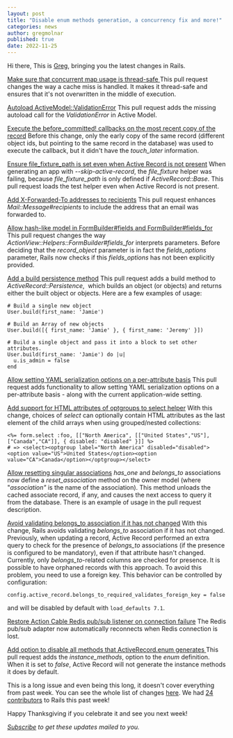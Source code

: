 ```yaml
---
layout: post
title: "Disable enum methods generation, a concurrency fix and more!"
categories: news
author: gregmolnar
published: true
date: 2022-11-25
---
```


Hi there,
This is [Greg](https://twitter.com/gregmolnar), bringing you the latest changes in Rails.

[Make sure that concurrent map usage is thread-safe
](https://github.com/rails/rails/pull/46536)This pull request changes the way a cache miss is handled. It makes it thread-safe and ensures that it's not overwritten in the middle of execution.


[Autoload ActiveModel::ValidationError](https://github.com/rails/rails/pull/46545)
This pull request adds the missing autoload call for the _ValidationError_ in Active Model.

[Execute the before\_committed! callbacks on the most recent copy of the record](https://github.com/rails/rails/pull/46525)
Before this change, only the early copy of the same record (different object ids, but pointing to the same record in the database) was used to execute the callback, but it didn't have the _touch\_later_ information.

[Ensure file\_fixture\_path is set even when Active Record is not present](https://github.com/rails/rails/pull/46533)
When generating an app with _--skip-active-record_, the _file\_fixture_ helper was failing, because _file\_fixture\_path_ is only defined if _ActiveRecord::Base_. This pull request loads the test helper even when Active Record is not present.


[Add X-Forwarded-To addresses to recipients](https://github.com/rails/rails/pull/46552)
This pull request enhances _Mail::Message#recipients_ to include the address that an email was forwarded to.

[Allow hash-like model in FormBuilder#fields and FormBuilder#fields\_for](https://github.com/rails/rails/pull/46554)
This pull request changes the way _ActionView::Helpers::FormBuilder#fields\_for_ interprets parameters. Before deciding that the _record\_object_ parameter is in fact the _fields\_options_ parameter, Rails now checks if this _fields\_options_ has not been explicitly provided.

[Add a build persistence method](https://github.com/rails/rails/pull/45696)
This pull request adds a build method to _ActiveRecord::Persistence_,&nbsp; which builds an object (or objects) and returns either the built object or objects. Here are a few examples of usage:

    # Build a single new object
    User.build(first_name: 'Jamie')

    # Build an Array of new objects
    User.build([{ first_name: 'Jamie' }, { first_name: 'Jeremy' }])

    # Build a single object and pass it into a block to set other attributes.
    User.build(first_name: 'Jamie') do |u|
      u.is_admin = false
    end


[Allow setting YAML serialization options on a per-attribute basis](https://github.com/rails/rails/pull/45660)
This pull request adds functionality to allow setting YAML serialization options on a per-attribute basis - along with the current application-wide setting.

[Add support for HTML attributes of optgroups to select helper](https://github.com/rails/rails/pull/43019)
With this change, choices of _select_ can optionally contain HTML attributes as the last element of the child arrays when using grouped/nested collections:

    <%= form.select :foo, [["North America", [["United States","US"],["Canada","CA"]], { disabled: "disabled" }]] %>
    # => <select><optgroup label="North America" disabled="disabled"><option value="US">United States</option><option value="CA">Canada</option></optgroup></select>


[Allow resetting singular associations](https://github.com/rails/rails/pull/46165)
_has\_one_ and _belongs\_to_ associations now define a _reset\_association_ method on the owner model (where "_association"_ is the name of the association). This method unloads the cached associate record, if any, and causes the next access to query it from the database. There is an example of usage in the pull request description.

[Avoid validating belongs\_to association if it has not changed](https://github.com/rails/rails/pull/46522)
With this change, Rails avoids validating _belongs\_to_ association if it has not changed. Previously, when updating a record, Active Record performed an extra query to check for the presence of _belongs\_to_ associations (if the presence is configured to be mandatory), even if that attribute hasn't changed.
 Currently, only _belongs\_to_-related columns are checked for presence. It is possible to have orphaned records with this approach. To avoid this problem, you need to use a foreign key.
 This behavior can be controlled by configuration:

    config.active_record.belongs_to_required_validates_foreign_key = false

and will be disabled by default with `load_defaults 7.1`.

[Restore Action Cable Redis pub/sub listener on connection failure](https://github.com/rails/rails/pull/46562)
The Redis pub/sub adapter now automatically reconnects when Redis connection is lost.

[Add option to disable all methods that ActiveRecord.enum generates
](https://github.com/rails/rails/pull/46490)This pull request adds the _instance\_methods_, option to the _enum_ definition. When it is set to _false_, Active Record will not generate the instance methods it does by default.

This is a long issue and even being this long, it doesn't cover everything from past week. You can see the whole list of changes [here](https://github.com/rails/rails/compare/@%7B2022-11-18%7D...main@%7B2022-11-24%7D).
We had [24 contributors](https://contributors.rubyonrails.org/contributors/in-time-window/20221118-20221125) to Rails this past week!

Happy Thanksgiving if you celebrate it and see you next week!


<p><i><a href="https://world.hey.com/this.week.in.rails">Subscribe</a> to get these updates mailed to you.</i></p>
